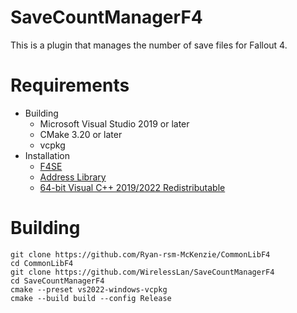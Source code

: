 # SaveCountManagerF4
This is a plugin that manages the number of save files for Fallout 4.

# Requirements

* Building
    * Microsoft Visual Studio 2019 or later
    * CMake 3.20 or later
    * vcpkg
* Installation
    * [F4SE](http://f4se.silverlock.org/)
    * [Address Library](https://www.nexusmods.com/fallout4/mods/47327)
    * [64-bit Visual C++ 2019/2022 Redistributable](https://aka.ms/vs/17/release/vc_redist.x64.exe)

# Building
```
git clone https://github.com/Ryan-rsm-McKenzie/CommonLibF4
cd CommonLibF4
git clone https://github.com/WirelessLan/SaveCountManagerF4
cd SaveCountManagerF4
cmake --preset vs2022-windows-vcpkg
cmake --build build --config Release
```
